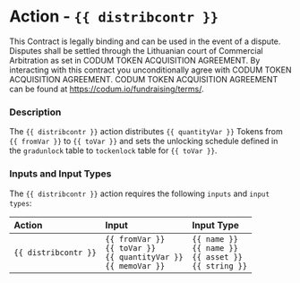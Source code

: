 # Action - `{{ distribcontr }}`

This Contract is legally binding and can be used in the event of a dispute.
Disputes shall be settled through the Lithuanian court of Commercial Arbitration as set in CODUM TOKEN ACQUISITION AGREEMENT.
By interacting with this contract you unconditionally agree with CODUM TOKEN ACQUISITION AGREEMENT. 
CODUM TOKEN ACQUISITION AGREEMENT can be found at https://codum.io/fundraising/terms/.

### Description

The `{{ distribcontr }}` action distributes `{{ quantityVar }}` Tokens from `{{ fromVar }}` to `{{ toVar }}` and sets the unlocking schedule defined in the `gradunlock` table to `tockenlock` table for `{{ toVar }}`.

### Inputs and Input Types

The `{{ distribcontr }}` action requires the following `inputs` and `input types`:

| Action | Input | Input Type |
|:--|:--|:--|
| `{{ distribcontr }}` | `{{ fromVar }}`<br/>`{{ toVar }}`<br/>`{{ quantityVar }}`<br/>`{{ memoVar }}` | `{{ name }}`<br/>`{{ name }}`<br/>`{{ asset }}`<br/>`{{ string }}` |
